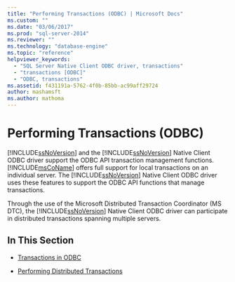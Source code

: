 ```yaml
---
title: "Performing Transactions (ODBC) | Microsoft Docs"
ms.custom: ""
ms.date: "03/06/2017"
ms.prod: "sql-server-2014"
ms.reviewer: ""
ms.technology: "database-engine"
ms.topic: "reference"
helpviewer_keywords: 
  - "SQL Server Native Client ODBC driver, transactions"
  - "transactions [ODBC]"
  - "ODBC, transactions"
ms.assetid: f431191a-5762-4f0b-85bb-ac99aff29724
author: mashamsft
ms.author: mathoma
---
```

# Performing Transactions (ODBC)
  [!INCLUDE[ssNoVersion](../../includes/ssnoversion-md.md)] and the [!INCLUDE[ssNoVersion](../../includes/ssnoversion-md.md)] Native Client ODBC driver support the ODBC API transaction management functions. [!INCLUDE[msCoName](../../includes/msconame-md.md)] offers full support for local transactions on an individual server. The [!INCLUDE[ssNoVersion](../../includes/ssnoversion-md.md)] Native Client ODBC driver uses these features to support the ODBC API functions that manage transactions.  
  
 Through the use of the Microsoft Distributed Transaction Coordinator (MS DTC), the [!INCLUDE[ssNoVersion](../../includes/ssnoversion-md.md)] Native Client ODBC driver can participate in distributed transactions spanning multiple servers.  
  
## In This Section  
  
-   [Transactions in ODBC](../../relational-databases/native-client/odbc/performing-transactions-in-odbc.md)  
  
-   [Performing Distributed Transactions](../../relational-databases/native-client-ole-db-transactions/transactions.md)  
  
  

